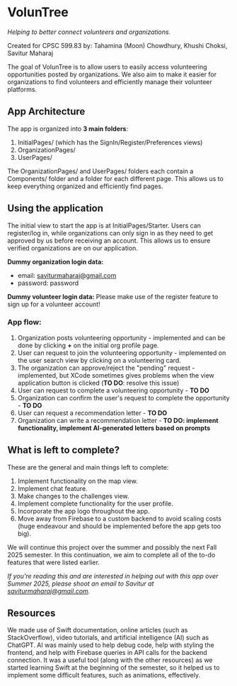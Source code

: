 # VolunTree
_Helping to better connect volunteers and organizations._

Created for CPSC 599.83 by: Tahamina (Moon) Chowdhury, Khushi Choksi, Savitur Maharaj

The goal of VolunTree is to allow users to easily access volunteering opportunities posted by organizations. We also aim to make it easier for organizations to find volunteers and efficiently manage their volunteer platforms. 

## App Architecture
The app is organized into **3 main folders**:

1. InitialPages/ (which has the SignIn/Register/Preferences views)
2. OrganizationPages/
3. UserPages/

The OrganizationPages/ and UserPages/ folders each contain a Components/ folder and a folder for each different page. This allows us to keep everything organized and efficiently find pages.


## Using the application
The initial view to start the app is at InitialPages/Starter. 
Users can register/log in, while organizations can only sign in as they need to get approved by us before receiving an account. This allows us to ensure verified organizations are on our application.

**Dummy organization login data:** 
- email: saviturmaharaj@gmail.com
- password: password

**Dummy volunteer login data:**
Please make use of the register feature to sign up for a volunteer account! 

### App flow:
1. Organization posts volunteering opportunity - implemented and can be done by clicking **+** on the initial org profile page.
2. User can request to join the volunteering opportunity - implemented on the user search view by clicking on a volunteering card.
3. The organization can approve/reject the "pending" request - implemented, but XCode sometimes gives problems when the view application button is clicked (**TO DO**: resolve this issue)
4. User can request to complete a volunteering opportunity - **TO DO**
5. Organization can confirm the user's request to complete the opportunity - **TO DO**
6. User can request a recommendation letter - **TO DO**
7. Organization can write a recommendation letter - **TO DO: implement functionality, implement AI-generated letters based on prompts**

## What is left to complete? 
These are the general and main things left to complete:
1. Implement functionality on the map view.
2. Implement chat feature.
3. Make changes to the challenges view.
4. Implement complete functionality for the user profile.
5. Incorporate the app logo throughout the app.
6. Move away from Firebase to a custom backend to avoid scaling costs (huge endeavour and should be implemented before the app gets too big).


We will continue this project over the summer and possibly the next Fall 2025 semester. In this continuation, we aim to complete all of the to-do features that were listed earlier. 

_If you're reading this and are interested in helping out with this app over Summer 2025, please shoot an email to Savitur at saviturmaharaj@gmail.com._



## Resources
We made use of Swift documentation, online articles (such as StackOverflow), video tutorials, and artificial intelligence (AI) such as ChatGPT. AI was mainly used to help debug code, help with styling the frontend, and help with Firebase queries in API calls for the backend connection. It was a useful tool (along with the other resources) as we started learning Swift at the beginning of the semester, so it helped us to implement some difficult features, such as animations, effectively. 
